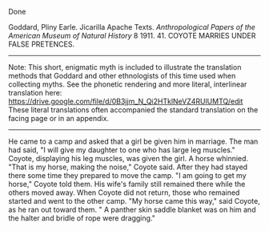 Done

Goddard, Pliny Earle. Jicarilla Apache Texts. *Anthropological Papers of the American Museum of Natural History* 8 1911. 41. COYOTE MARRIES UNDER FALSE PRETENCES.
***
Note: This short, enigmatic myth is included to illustrate the translation methods that Goddard and other ethnologists of this time used when collecting myths. See the phonetic rendering and more literal, interlinear translation here: https://drive.google.com/file/d/0B3jjm_N_Qi2HTklNeVZ4RUlUMTQ/edit These literal translations often accompanied the standard translation on the facing page or in an appendix. 
***

He came to a camp and asked that a girl be given him in marriage. The man had said, "I will give my daughter to one who has large leg muscles." Coyote, displaying his leg muscles, was given the girl. A horse whinnied. "That is my horse, making the noise," Coyote said. After they had stayed there some time they prepared to move the camp. "I am going to get my horse," Coyote told them. His wife's family still remained there while the others moved away. When Coyote did not return, those who remained started and went to the other camp. "My horse came this way," said Coyote, as he ran out toward them. " A panther skin saddle blanket was on him and the halter and bridle of rope were dragging." 

